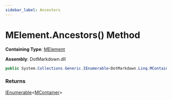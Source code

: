 ```yaml
---
sidebar_label: Ancestors
---
```


# MElement\.Ancestors\(\) Method

**Containing Type**: [MElement](../index.md)

**Assembly**: DotMarkdown\.dll

```csharp
public System.Collections.Generic.IEnumerable<DotMarkdown.Linq.MContainer> Ancestors()
```

### Returns

[IEnumerable](https://docs.microsoft.com/en-us/dotnet/api/system.collections.generic.ienumerable-1)&lt;[MContainer](../../MContainer/index.md)&gt;

